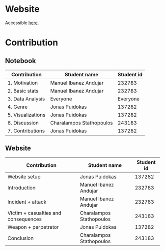 # Website
Accessible [here](https://jpu-nine.github.io/socialdata2025/).

# Contribution

## Notebook

| Contribution | Student name | Student id |
| -------- | ------- | ------- |
| 1. Motivation | Manuel Ibanez Andujar | 232783 |
| 2. Basic stats | Manuel Ibanez Andujar | 232783 |
| 3. Data Analysis | Everyone | Everyone |
| 4. Genre | Jonas Puidokas | 137282 |
| 5. Visualizations | Jonas Puidokas | 137282 |
| 6. Discussion | Charalampos Stathopoulos | 243183 |
| 7. Contributions | Jonas Puidokas | 137282 |

## Website

| Contribution | Student name | Student id |
| -------- | ------- | ------- |
| Website setup | Jonas Puidokas | 137282 |
| Introduction | Manuel Ibanez Andujar | 232783 |
| Incident + attack | Manuel Ibanez Andujar | 232783 |
| Victim + casualties and consequences | Charalampos Stathopoulos | 243183 |
| Weapon + perpetrator | Jonas Puidokas | 137282 |
| Conclusion | Charalampos Stathopoulos | 243183 |